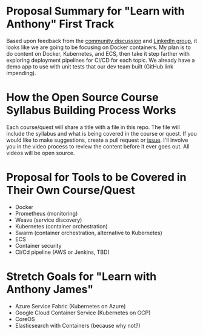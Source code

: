 # Proposal Summary for "Learn with Anthony" First Track 

Based upon feedback from the [community discussion](https://linuxacademy.com/community/posts/show/topic/20032-community-can-you-help-me-anthony) and [LinkedIn group](https://www.linkedin.com/groups/12059299), it looks like we are going to be focusing on Docker containers. My plan is to do content on Docker, Kubernetes, and ECS, then take it step farther with exploring deployment pipelines for CI/CD for each topic. We already have a demo app to use with unit tests that our dev team built (GitHub link impending).

# How the Open Source Course Syllabus Building Process Works 

Each course/quest will share a title with a file in this repo. The file will include the syllabus and what is being covered in the course or quest. If you would like to make suggestions, create a pull request or [issue](https://github.com/CloudAssessments/learn-with-anthony-james/issues). I'll involve you in the video process to review the content before it ever goes out. All videos will be open source. 

# Proposal for Tools to be Covered in Their Own Course/Quest

* Docker
* Prometheus (monitoring)
* Weave (service discovery)
* Kubernetes (container orchestration)
* Swarm (container orchestration, alternative to Kubernetes)
* ECS
* Container security
* CI/Cd pipeline (AWS or Jenkins, TBD)

# Stretch Goals for "Learn with Anthony James"

* Azure Service Fabric (Kubernetes on Azure)
* Google Cloud Container Service (Kubernetes on GCP)
* CoreOS
* Elasticsearch with Containers (because why not?)
